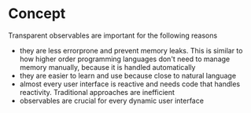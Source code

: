 # Concept

Transparent observables are important for the following reasons

- they are less errorprone and prevent memory leaks. This is similar to how higher order programming languages don't need to manage memory manually, because it is handled automatically
- they are easier to learn and use because close to natural language
- almost every user interface is reactive and needs code that handles reactivity. Traditional approaches are inefficient
- observables are crucial for every dynamic user interface
